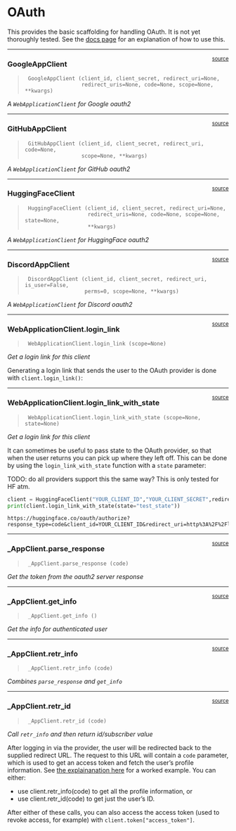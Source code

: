 # OAuth


<!-- WARNING: THIS FILE WAS AUTOGENERATED! DO NOT EDIT! -->

This provides the basic scaffolding for handling OAuth. It is not yet
thoroughly tested. See the [docs
page](https://docs.fastht.ml/explains/oauth.html) for an explanation of
how to use this.

------------------------------------------------------------------------

<a
href="https://github.com/AnswerDotAI/fasthtml/blob/main/fasthtml/oauth.py#L20"
target="_blank" style="float:right; font-size:smaller">source</a>

### GoogleAppClient

>      GoogleAppClient (client_id, client_secret, redirect_uri=None,
>                       redirect_uris=None, code=None, scope=None, **kwargs)

*A `WebApplicationClient` for Google oauth2*

------------------------------------------------------------------------

<a
href="https://github.com/AnswerDotAI/fasthtml/blob/main/fasthtml/oauth.py#L34"
target="_blank" style="float:right; font-size:smaller">source</a>

### GitHubAppClient

>      GitHubAppClient (client_id, client_secret, redirect_uri, code=None,
>                       scope=None, **kwargs)

*A `WebApplicationClient` for GitHub oauth2*

------------------------------------------------------------------------

<a
href="https://github.com/AnswerDotAI/fasthtml/blob/main/fasthtml/oauth.py#L46"
target="_blank" style="float:right; font-size:smaller">source</a>

### HuggingFaceClient

>      HuggingFaceClient (client_id, client_secret, redirect_uri=None,
>                         redirect_uris=None, code=None, scope=None, state=None,
>                         **kwargs)

*A `WebApplicationClient` for HuggingFace oauth2*

------------------------------------------------------------------------

<a
href="https://github.com/AnswerDotAI/fasthtml/blob/main/fasthtml/oauth.py#L61"
target="_blank" style="float:right; font-size:smaller">source</a>

### DiscordAppClient

>      DiscordAppClient (client_id, client_secret, redirect_uri, is_user=False,
>                        perms=0, scope=None, **kwargs)

*A `WebApplicationClient` for Discord oauth2*

------------------------------------------------------------------------

<a
href="https://github.com/AnswerDotAI/fasthtml/blob/main/fasthtml/oauth.py#L89"
target="_blank" style="float:right; font-size:smaller">source</a>

### WebApplicationClient.login_link

>      WebApplicationClient.login_link (scope=None)

*Get a login link for this client*

Generating a login link that sends the user to the OAuth provider is
done with `client.login_link()`:

------------------------------------------------------------------------

<a
href="https://github.com/AnswerDotAI/fasthtml/blob/main/fasthtml/oauth.py#L96"
target="_blank" style="float:right; font-size:smaller">source</a>

### WebApplicationClient.login_link_with_state

>      WebApplicationClient.login_link_with_state (scope=None, state=None)

*Get a login link for this client*

It can sometimes be useful to pass state to the OAuth provider, so that
when the user returns you can pick up where they left off. This can be
done by using the `login_link_with_state` function with a `state`
parameter:

TODO: do all providers support this the same way? This is only tested
for HF atm.

``` python
client = HuggingFaceClient("YOUR_CLIENT_ID","YOUR_CLIENT_SECRET",redirect_uri)
print(client.login_link_with_state(state="test_state"))
```

    https://huggingface.co/oauth/authorize?response_type=code&client_id=YOUR_CLIENT_ID&redirect_uri=http%3A%2F%2Flocalhost%3A8000%2Fredirect&scope=openid+profile&state=test_state

------------------------------------------------------------------------

<a
href="https://github.com/AnswerDotAI/fasthtml/blob/main/fasthtml/oauth.py#L104"
target="_blank" style="float:right; font-size:smaller">source</a>

### \_AppClient.parse_response

>      _AppClient.parse_response (code)

*Get the token from the oauth2 server response*

------------------------------------------------------------------------

<a
href="https://github.com/AnswerDotAI/fasthtml/blob/main/fasthtml/oauth.py#L114"
target="_blank" style="float:right; font-size:smaller">source</a>

### \_AppClient.get_info

>      _AppClient.get_info ()

*Get the info for authenticated user*

------------------------------------------------------------------------

<a
href="https://github.com/AnswerDotAI/fasthtml/blob/main/fasthtml/oauth.py#L121"
target="_blank" style="float:right; font-size:smaller">source</a>

### \_AppClient.retr_info

>      _AppClient.retr_info (code)

*Combines `parse_response` and `get_info`*

------------------------------------------------------------------------

<a
href="https://github.com/AnswerDotAI/fasthtml/blob/main/fasthtml/oauth.py#L128"
target="_blank" style="float:right; font-size:smaller">source</a>

### \_AppClient.retr_id

>      _AppClient.retr_id (code)

*Call `retr_info` and then return id/subscriber value*

After logging in via the provider, the user will be redirected back to
the supplied redirect URL. The request to this URL will contain a `code`
parameter, which is used to get an access token and fetch the user’s
profile information. See [the explainanation
here](https://docs.fastht.ml/explains/oauth.html) for a worked example.
You can either:

- use client.retr_info(code) to get all the profile information, or
- use client.retr_id(code) to get just the user’s ID.

After either of these calls, you can also access the access token (used
to revoke access, for example) with `client.token["access_token"]`.
